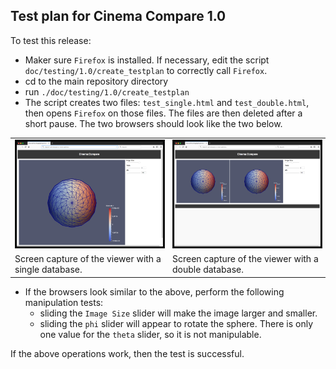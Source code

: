 ## Test plan for Cinema Compare 1.0

To test this release:

- Maker sure `Firefox` is installed. If necessary, edit the script `doc/testing/1.0/create_testplan` to correctly call `Firefox`.
- cd to the main repository directory
- run `./doc/testing/1.0/create_testplan`
- The script creates two files: `test_single.html` and `test_double.html`, then opens `Firefox` on those files. The files are then deleted after a short pause. The two browsers should look like the two below.

<p align="center">
<table>
<tr>
<td width="50%"><img src="img/single.png" width="400" border="1"/></td>
<td width="50%"><img src="img/double.png" width="400" border="1"/></td>
</tr>
<tr>
<td>Screen capture of the viewer with a single database.</td>
<td>Screen capture of the viewer with a double database.</td>
</tr>
<table>
</p>

- If the browsers look similar to the above, perform the following manipulation tests:
    - sliding the `Image Size` slider will make the image larger and smaller.
    - sliding the `phi` slider will appear to rotate the sphere. There is only one value for the `theta` slider, so it is not manipulable.

If the above operations work, then the test is successful.


